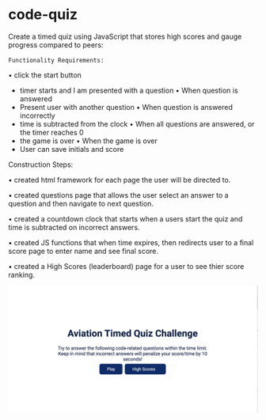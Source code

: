 # code-quiz

Create a timed quiz using JavaScript that stores high scores and gauge progress compared to peers:

	Functionality Requirements:
•	click the start button
  -	timer starts and I am presented with a question
•	When question is answered
  -	Present user with another question
•	When question is answered incorrectly
  -	time is subtracted from the clock
•	When all questions are answered, or the timer reaches 0
  -	the game is over
•	When the game is over
  -	User can save initials and score


Construction Steps:
 
• created html framework for each page the user will be directed to.

• created questions page that allows the user select an answer to a question and then navigate to next question.

• created a countdown clock that starts when a users start the quiz and time is subtracted on incorrect answers.

• created JS functions that when time expires, then redirects user to a final score page to enter name and see final score.

• created a High Scores (leaderboard) page for a user to see thier score ranking.

![](assets/images/aviation-quiz.jpg)

